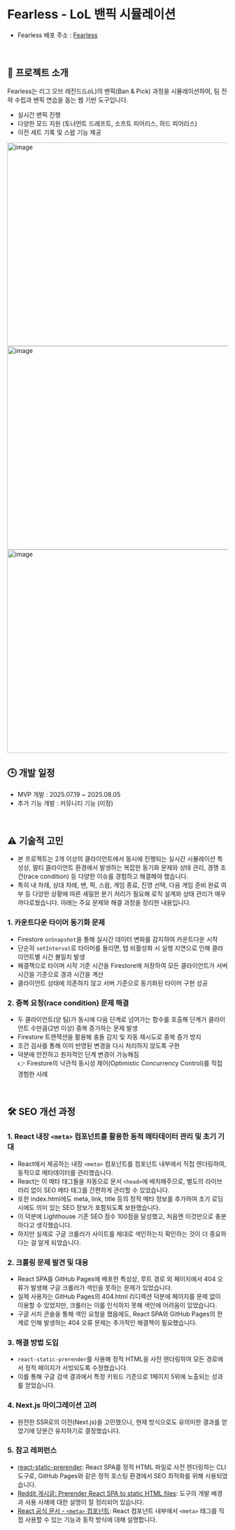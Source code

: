# Fearless - LoL 밴픽 시뮬레이션

- Fearless 배포 주소 : [Fearless](https://fearless-lab.github.io/)

<br />

## 🚀 프로젝트 소개
Fearless는 리그 오브 레전드(LoL)의 밴픽(Ban & Pick) 과정을 시뮬레이션하여, 팀 전략 수립과 밴픽 연습을 돕는 웹 기반 도구입니다.
- 실시간 밴픽 진행
- 다양한 모드 지원 (토너먼트 드래프트, 소프트 피어리스, 하드 피어리스)
- 이전 세트 기록 및 스왑 기능 제공

<img width="780" height="465" alt="image" src="https://github.com/user-attachments/assets/e385b275-6c03-49ac-8d20-955734b356b8" />
<img width="780" height="465" alt="image" src="https://github.com/user-attachments/assets/7e2366eb-380d-4989-894d-9977d3a372b5" />
<img width="780" height="465" alt="image" src="https://github.com/user-attachments/assets/c50917a1-fefe-4cd1-9f8f-22de9caa59ab" />



<br />

## 🕒 개발 일정
- MVP 개발 : 2025.07.19 ~ 2025.08.05
- 추가 기능 개발 : 커뮤니티 기능 (미정)

<br />

## ⚠️ 기술적 고민

- 본 프로젝트는 2개 이상의 클라이언트에서 동시에 진행되는 실시간 시뮬레이션 특성상, 멀티 클라이언트 환경에서 발생하는 복잡한 동기화 문제와 상태 관리, 경쟁 조건(race condition) 등 다양한 이슈를 경험하고 해결해야 했습니다.
- 특히 내 차례, 상대 차례, 밴, 픽, 스왑, 게임 종료, 진영 선택, 다음 게임 준비 완료 여부 등 다양한 상황에 따른 세밀한 분기 처리가 필요해 로직 설계와 상태 관리가 매우 까다로웠습니다.
아래는 주요 문제와 해결 과정을 정리한 내용입니다.

### 1. 카운트다운 타이머 동기화 문제
- Firestore `onSnapshot`을 통해 실시간 데이터 변화를 감지하여 카운트다운 시작
- 단순히 `setInterval`로 타이머를 돌리면, 탭 비활성화 시 실행 지연으로 인해 클라이언트별 시간 불일치 발생
- 해결책으로 타이머 시작 기준 시간을 Firestore에 저장하여 모든 클라이언트가 서버 시간을 기준으로 경과 시간을 계산
- 클라이언트 상태에 의존하지 않고 서버 기준으로 동기화된 타이머 구현 성공

### 2. 중복 요청(race condition) 문제 해결
- 두 클라이언트(양 팀)가 동시에 다음 단계로 넘어가는 함수를 호출해 단계가 클라이언트 수만큼(2번 이상) 중복 증가하는 문제 발생
- Firestore 트랜잭션을 활용해 충돌 감지 및 자동 재시도로 중복 증가 방지
- 조건 검사를 통해 이미 반영된 변경을 다시 처리하지 않도록 구현
- 덕분에 안전하고 원자적인 단계 변경이 가능해짐  
👉 Firestore의 낙관적 동시성 제어(Optimistic Concurrency Control)를 직접 경험한 사례

<br />

## 🛠️ SEO 개선 과정

### 1. React 내장 `<meta>` 컴포넌트를 활용한 동적 메타데이터 관리 및 초기 기대
- React에서 제공하는 내장 `<meta>` 컴포넌트를 컴포넌트 내부에서 직접 렌더링하여, 동적으로 메타데이터를 관리했습니다.  
- React는 이 메타 태그들을 자동으로 문서 `<head>`에 배치해주므로, 별도의 라이브러리 없이 SEO 메타 태그를 간편하게 관리할 수 있었습니다.
- 또한 index.html에도 meta, link, title 등의 정적 메타 정보를 추가하여 초기 로딩 시에도 의미 있는 SEO 정보가 포함되도록 보완했습니다.
- 이 덕분에 Lighthouse 기준 SEO 점수 100점을 달성했고, 처음엔 이것만으로 충분하다고 생각했습니다.
- 하지만 실제로 구글 크롤러가 사이트를 제대로 색인하는지 확인하는 것이 더 중요하다는 걸 알게 되었습니다.

### 2. 크롤링 문제 발견 및 대응
- React SPA를 GitHub Pages에 배포한 특성상, 루트 경로 외 페이지에서 404 오류가 발생해 구글 크롤러가 색인을 못하는 문제가 있었습니다.
- 실제 사용자는 GitHub Pages의 404.html 리디렉션 덕분에 페이지를 문제 없이 이용할 수 있었지만, 크롤러는 이를 인식하지 못해 색인에 어려움이 있었습니다.
- 구글 서치 콘솔을 통해 색인 요청을 했음에도, React SPA와 GitHub Pages의 한계로 인해 발생하는 404 오류 문제는 추가적인 해결책이 필요했습니다.

### 3. 해결 방법 도입
- `react-static-prerender`를 사용해 정적 HTML을 사전 렌더링하여 모든 경로에서 정적 페이지가 서빙되도록 수정했습니다.  
- 이를 통해 구글 검색 결과에서 특정 키워드 기준으로 1페이지 5위에 노출되는 성과를 얻었습니다.

### 4. Next.js 마이그레이션 고려
- 완전한 SSR로의 이전(Next.js)을 고민했으나, 현재 방식으로도 유의미한 결과를 얻었기에 당분간 유지하기로 결정했습니다.

### 5. 참고 레퍼런스
- [react-static-prerender](https://github.com/jankojjs/react-static-prerender): React SPA를 정적 HTML 파일로 사전 렌더링하는 CLI 도구로, GitHub Pages와 같은 정적 호스팅 환경에서 SEO 최적화를 위해 사용되었습니다.
- [Reddit 게시글: Prerender React SPA to static HTML files](https://www.reddit.com/r/reactjs/comments/1lerjzr/prerender_react_spa_to_static_html_files_without/): 도구의 개발 배경과 사용 사례에 대한 설명이 잘 정리되어 있습니다.
- [React 공식 문서 - `<meta>` 컴포넌트](https://ko.react.dev/reference/react-dom/components/meta): React 컴포넌트 내부에서 `<meta>` 태그를 직접 사용할 수 있는 기능과 동작 방식에 대해 설명합니다.





